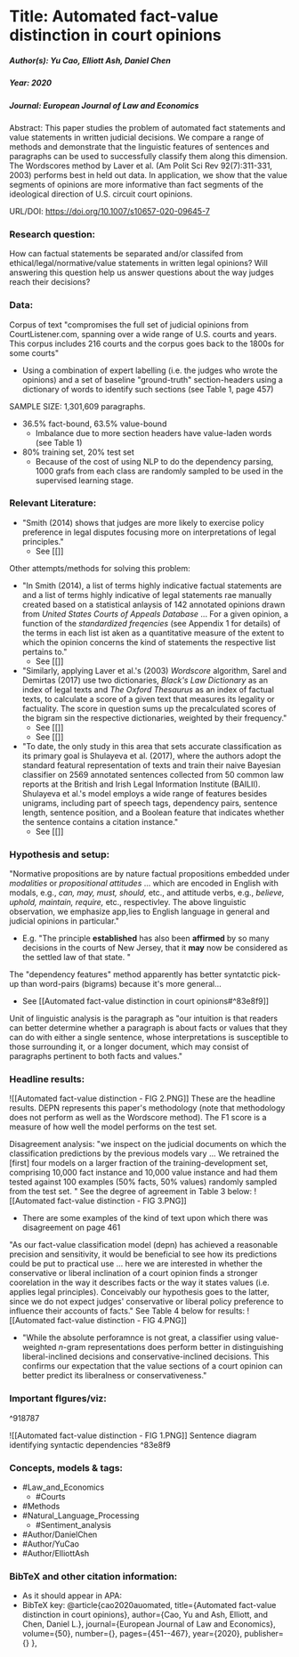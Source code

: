 # Title: Automated fact-value distinction in court opinions
##### Author(s): Yu Cao, Elliott Ash, Daniel Chen
##### Year: 2020
##### Journal: _European Journal of Law and Economics_

Abstract: This paper studies the problem of automated fact statements and value statements in written judicial decisions. We compare a range of methods and demonstrate that the linguistic features of sentences and paragraphs can be used to successfully classify them along this dimension. The Wordscores method by Laver et al. (Am Polit Sci Rev 92(7):311-331, 2003) performs best in held out data. In application, we show that the value segments of opinions are more informative than fact segments of the ideological direction of U.S. circuit court opinions.

URL/DOI:  https://doi.org/10.1007/s10657-020-09645-7

### Research question:
How can factual statements be separated and/or classifed from ethical/legal/normative/value statements in written legal opinions? Will answering this question help us answer questions about the way judges reach their decisions?

### Data:

Corpus of text "compromises the full set of judicial opinions from CourtListener.com, spanning over a wide range of U.S. courts and years. This corpus includes 216 courts and the corpus goes back to the 1800s for some courts"
- Using a combination of expert labelling (i.e. the judges who wrote the opinions) and a set of baseline "ground-truth" section-headers using a dictionary of words to identify such sections (see Table 1, page 457)

SAMPLE SIZE: 1,301,609 paragraphs.
- 36.5% fact-bound, 63.5% value-bound
	- Imbalance due to more section headers have value-laden words (see Table 1)
- 80% training set, 20% test set
	- Because of the cost of using NLP to do the dependency parsing, 1000 grafs from each class are randomly sampled to be used in the supervised learning stage.

### Relevant Literature:
- "Smith (2014) shows that judges are more likely to exercise policy preference in legal disputes focusing more on interpretations of legal principles."
	- See [[]]


Other attempts/methods for solving this problem:
- "In Smith (2014), a list of terms highly indicative factual statements are and a list of terms highly indicative of legal statements rae manually created based on a statistical anlaysis of 142 annotated opinions drawn from _United States Courts of Appeals Database_ ... For a given opinion, a function of the _standardized freqencies_ (see Appendix 1 for details) of the terms in each list ist aken as a quantitative measure of the extent to which the opinion concerns the kind of statements the respective list pertains to."
	- See [[]]
- "Similarly, applying Laver et al.'s (2003) _Wordscore_ algorithm, Sarel and Demirtas (2017) use two dictionaries, _Black's Law Dictionary_ as an index of legal texts and _The Oxford Thesaurus_ as an index of factual texts, to calculate a score of a given text that measures its legality or factuality. The score in question sums up the precalculated scores of the bigram sin the respective dictionaries, weighted by their frequency."
	- See [[]]
	- See [[]]
- "To date, the only study in this area that sets accurate classification as its primary goal is Shulayeva et al. (2017), where the authors adopt the standard featural representation of texts and train their naive Bayesian classifier on 2569 annotated sentences collected from 50 common law reports at the British and Irish Legal Information Institute (BAILII). Shulayeva et al.'s model employs a wide range of features besides unigrams, including part of speech tags, dependency pairs, sentence length, sentence position, and a Boolean feature that indicates whether the sentence contains a citation instance."
	- See [[]]

### Hypothesis and setup:

"Normative propositions are by nature factual propositions embedded under _modalities_ or _propositional attitudes_ ... which are encoded in English with modals, e.g., _can, may, must, should,_ etc., and attitude verbs, e.g., _believe, uphold, maintain, require,_ etc., respectivley. The above linguistic observation, we emphasize app,lies to English language in general and judicial opinions in particular."
- E.g. "The principle __established__ has also been __affirmed__ by so many decisions in the courts of New Jersey, that it __may__ now be considered as the settled law of that state. "

The "dependency features" method apparently has better syntatctic pick-up than word-pairs (bigrams) because it's more general...
- See [[Automated fact-value distinction in court opinions#^83e8f9]]

Unit of linguistic analysis is the paragraph as "our intuition is that readers can better determine whether a paragraph is about facts or values that they can do with either a single sentence, whose interpretations is susceptible to those surrounding it, or a longer document, which may consist of paragraphs pertinent to both facts and values."

### Headline results:

![[Automated fact-value distinction - FIG 2.PNG]]
These are the headline results. DEPN represents this paper's methodology (note that methodology does not perform as well as the Wordscore method). The F1 score is a measure of how well the model performs on the test set.

Disagreement analysis: "we inspect on the judicial documents on which the classification predictions by the previous models vary ... We retrained the \[first\] four models on a larger fraction of the training-development set, comprising 10,000 fact instance and 10,000 value instance and had them tested against 100 examples (50% facts, 50% values) randomly sampled from the test set. " See the degree of agreement in Table 3 below: 
![[Automated fact-value distinction - FIG 3.PNG]]
- There are some examples of the kind of text upon which there was disagreement on page 461

"As our fact-value classification model (depn) has achieved a reasonable precision and sensitivity, it would be beneficial to see how its predictions could be put to practical use ... here we are interested in whether the conservative or liberal inclination of a court opinion finds a stronger coorelation in the way it describes facts or the way it states values (i.e. applies legal principles). Conceivably our hypothesis goes to the latter, since we do not expect judges' conservative or liberal policy preference to influence their accounts of facts." See Table 4 below for results:
![[Automated fact-value distinction - FIG 4.PNG]]
- "While the absolute perforamnce is not great, a classifier using value-weighted _n_-gram representations does perform better in distinguishing liberal-inclined decisions and conservative-inclined decisions. This confirms our expectation that the value sections of a court opinion can better predict its liberalness or conservativeness."

### Important fIgures/viz:

^918787

![[Automated fact-value distinction - FIG 1.PNG]]
Sentence diagram identifying syntactic dependencies ^83e8f9


### Concepts, models & tags:
- #Law_and_Economics
	- #Courts
- #Methods
- #Natural_Language_Processing
	- #Sentiment_analysis
- #Author/DanielChen
- #Author/YuCao
- #Author/ElliottAsh

### BibTeX and other citation information:
- As it should appear in APA: 
- BibTeX key: @article{cao2020auomated,
 title={Automated fact-value distinction in court opinions},
 author={Cao, Yu and Ash, Elliott, and Chen, Daniel L.},
 journal={European Journal of Law and Economics},
 volume={50},
 number={},
 pages={451--467},
 year={2020},
 publisher={}
},